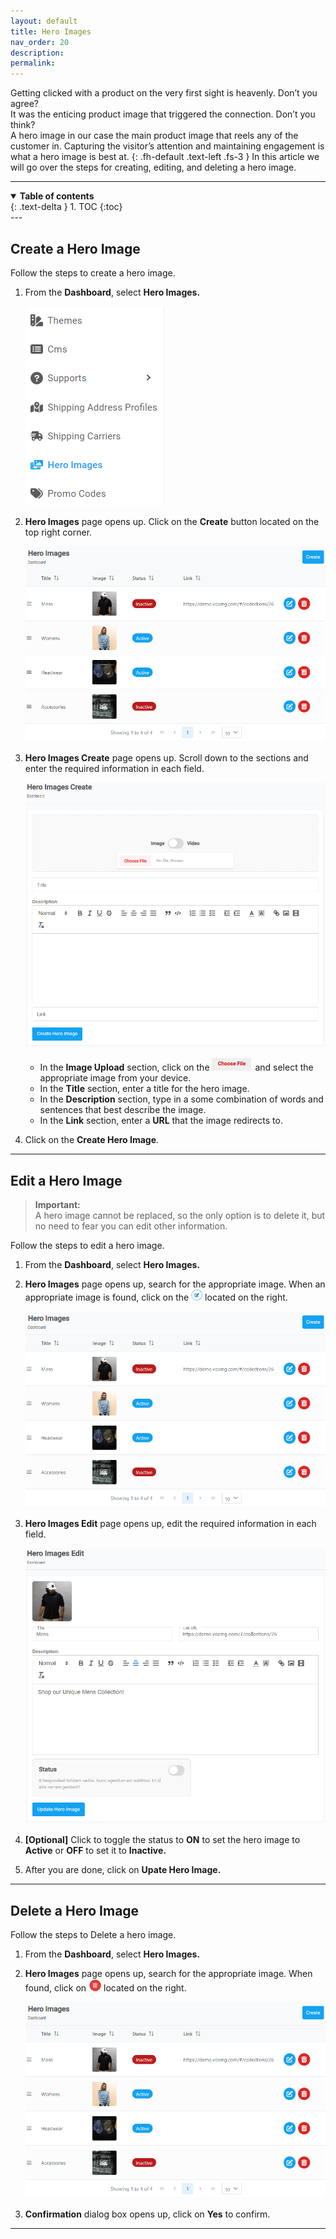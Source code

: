 ```yaml
---
layout: default
title: Hero Images
nav_order: 20
description:
permalink:
---
```


Getting clicked with a product on the very first sight is heavenly. Don’t you agree?<br>
It was the enticing product image that triggered the connection. Don’t you think?<br>
A hero image in our case the main product image that reels any of the customer in.
Capturing the visitor’s attention and maintaining engagement is what a hero image is best at.
{: .fh-default .text-left .fs-3 }
In this article we will go over the steps for creating, editing, and deleting a hero image.

---

<details open markdown="block">
  <summary>
    <b>Table of contents</b>
  </summary>
  {: .text-delta }
1. TOC
{:toc}
</details>
---

## Create a Hero Image

Follow the steps to create a hero image.

1. From the **Dashboard**, select **Hero Images.**

   ![hero_images](../../images/heroimages/heroimgdash.png)

2. **Hero Images** page opens up. Click on the **Create** button located on the top right corner.

   ![hero_images_page](../../images/heroimages/hero_img_pages.png)

3. **Hero Images Create** page opens up. Scroll down to the sections and enter the required information in each field.

   ![hero_images_create](../../images/heroimages/hero_img_create.png)

   - In the **Image Upload** section, click on the ![choose_files](../../images/buttons/herochfiles.png) and select the appropriate image from your device.
   - In the **Title** section, enter a title for the hero image.
   - In the **Description** section, type in a some combination of words and sentences that best describe the image.
   - In the **Link** section, enter a **URL** that the image redirects to.

4. Click on the **Create Hero Image**.

---

## Edit a Hero Image

> **Important:**<br>
> A hero image cannot be replaced, so the only option is to delete it, but no need to fear you can edit other information.

Follow the steps to edit a hero image.

1. From the **Dashboard**, select **Hero Images.**

2. **Hero Images** page opens up, search for the appropriate image. When an appropriate image is found, click on the ![](../../images/buttons/herocheck.png) located on the right.

   ![hero_images_page](../../images/heroimages/hero_img_pages.png)

3. **Hero Images Edit** page opens up, edit the required information in each field.

   ![hero_edit_img](../../images/heroimages/hero_img_edit.png)

4. **[Optional]** Click to toggle the status to **ON** to set the hero image to **Active** or **OFF** to set it to **Inactive.**
5. After you are done, click on **Upate Hero Image.**

---

## Delete a Hero Image

Follow the steps to Delete a hero image.

1. From the **Dashboard**, select **Hero Images.**

2. **Hero Images** page opens up, search for the appropriate image. When found, click on ![hero_img_delete](../../images/buttons/herodel.png) located on the right.

   ![hero_images_page](../../images/heroimages/hero_img_pages.png)

3. **Confirmation** dialog box opens up, click on **Yes** to confirm.

---
